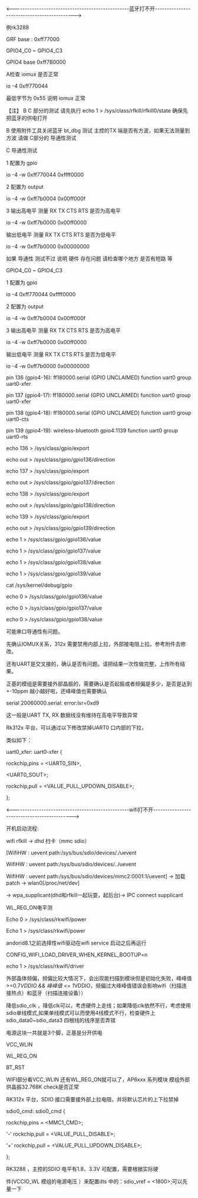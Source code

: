 

<-------------------------------------------------蓝牙打不开-------------------------------------------->

例rk3288

GRF base : 0xff77000

GPIO4_C0 ~ GPIO4_C3

GPIO4 base 0xff7B0000

A检查 iomux 是否正常

io -4  0xff770044

最低字节为 0x55 说明 iomux 正常

【注】 B C 部分的测试 请先执行 echo 1 > /sys/class/rfkill/rfkill0/state 确保先把蓝牙的供电打开

B 使用附件工具关闭蓝牙 bt_dbg 测试 主控的TX 端是否有方波，如果无法测量到 方波 请做 C部分的 导通性测试

C 导通性测试

1 配置为 gpio

io -4  -w 0xff770044 0xffff0000

2 配置为 output

io -4 -w 0xff7b0004 0x00ff000f

3 输出高电平 测量 RX TX CTS RTS 是否为高电平

io -4 -w 0xff7b0000 0x00ff0000

输出低电平 测量 RX TX CTS RTS 是否为低电平

io -4 -w 0xff7b0000 0x00000000

如果 导通性 测试不过 说明 硬件 存在问题 请检查哪个地方 是否有短路 等

GPIO4_C0 ~ GPIO4_C3

1 配置为 gpio

io -4 0xff770044 0xffff0000

2 配置为 output

io -4 -w 0xff7b0004 0x00ff000f

3 输出高电平 测量 RX TX CTS RTS 是否为高电平

io -4 -w 0xff7b0000 0x00ff0000

输出低电平 测量 RX TX CTS RTS 是否为低电平

io -4 -w 0xff7b0000 0x00000000

pin 136 (gpio4-16): ff180000.serial (GPIO UNCLAIMED) function uart0 group uart0-xfer

pin 137 (gpio4-17): ff180000.serial (GPIO UNCLAIMED) function uart0 group uart0-xfer

pin 138 (gpio4-18): ff180000.serial (GPIO UNCLAIMED) function uart0 group uart0-cts

pin 139 (gpio4-19): wireless-bluetooth gpio4:1139 function uart0 group uart0-rts

echo 136 > /sys/class/gpio/export

echo out > /sys/class/gpio/gpio136/direction

echo 137 > /sys/class/gpio/export

echo out > /sys/class/gpio/gpio137/direction

echo 138 > /sys/class/gpio/export

echo out > /sys/class/gpio/gpio138/direction

echo 139 > /sys/class/gpio/export

echo out > /sys/class/gpio/gpio139/direction

echo 1 > /sys/class/gpio/gpio136/value

echo 1 > /sys/class/gpio/gpio137/value

echo 1 > /sys/class/gpio/gpio138/value

echo 1 > /sys/class/gpio/gpio139/value

cat /sys/kernel/debug/gpio

echo 0 > /sys/class/gpio/gpio136/value

echo 0 > /sys/class/gpio/gpio137/value

echo 0 > /sys/class/gpio/gpio138/value

可能串口导通性有问题。

先确认IOMUX关系，312x 需要禁用内部上拉，外部接电阻上拉。参考附件去修改。

还有UART是交叉接的，确认是否有问题。请把结果一次性做完整，上传所有结果。

正基的模组是需要接外部晶振的，需要确认是否起振或者频偏是多少，是否是达到+-10ppm 越小越好啦，还峰峰值也需要确认


serial 20060000.serial: error:lsr=0xd9

这一般是UART TX, RX 数据线没有维持在高电平导致异常

Rk312x 平台，可以通过以下修改禁掉UART0 口内部的下拉，

类似如下：

uart0_xfer: uart0-xfer {

rockchip,pins = <UART0_SIN>,

<UART0_SOUT>;

rockchip,pull = <VALUE_PULL_UPDOWN_DISABLE>;

};

<-------------------------------------------------wifi打不开-------------------------------------------->

开机启动流程:

wifi rfkill -> dhd 扫卡（mmc sdio）

[WifiHW  : uevent path:/sys/bus/sdio/devices/./uevent

WifiHW  : uevent path:/sys/bus/sdio/devices/../uevent

WifiHW  : uevent path:/sys/bus/sdio/devices/mmc2:0001:1/uevent]  -> 加载patch -> wlan0[/proc/net/dev]

-> wpa_supplicant(dhd和rfkill一起玩耍，起后台)-> IPC connect supplicant



WL_REG_ON电平测

Echo 0 > /sys/class/rkwifi/power

Echo 1 > /sys/class/rkwifi/power



andorid8.1之前选择性wifi驱动在wifi service 启动之后再运行

CONFIG_WIFI_LOAD_DRIVER_WHEN_KERNEL_BOOTUP=n

echo 1 > /sys/class/rkwifi/driver


外部晶体频偏，频偏比较大情况下，会出现能扫描到模块但是初始化失败，峰峰值>=0.7*VDDIO && 峰峰值 <= 1*VDDIO，频偏过大峰峰值错误会影响wifi（扫描连接热点）和蓝牙（扫描连接设备））

降低sdio_clk ，降低clk可以，考虑硬件上走线；如果降低clk依然不行，考虑使用sdio单线模式,如果单线模式可以而使用4线模式不行，检查硬件上sdio_data0~sdio_data3 四根线的线序是否弄错


电源这块一共就是3个脚，正基是分开供电

VCC_WLIN

WL_REG_ON

BT_RST


WIFI部分看VCC_WLIN 还有WL_REG_ON就可以了，AP6xxx 系列模块 模组外部供晶振32.768K check是否正常




RK312x 平台，SDIO 接口需要接外部上拉电阻，并将默认芯片的上下拉禁掉

sdio0_cmd: sdio0_cmd {

rockchip,pins = <MMC1_CMD>;

'-' rockchip,pull = <VALUE_PULL_DISABLE>;

'+' rockchip,pull = <VALUE_PULL_UPDOWN_DISABLE>;

};


RK3288 ，主控的SDIO 电平有1.8、3.3V 可配置，需要根据实际硬

件(VCCIO_WL 模组的电源电压 ）来配置dts 中的：sdio_vref = <1800>;可以先量一下







